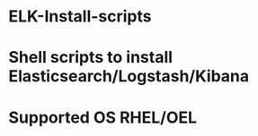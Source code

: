 # ELK-Install-scripts
# Shell scripts to install Elasticsearch/Logstash/Kibana
# Supported OS RHEL/OEL
